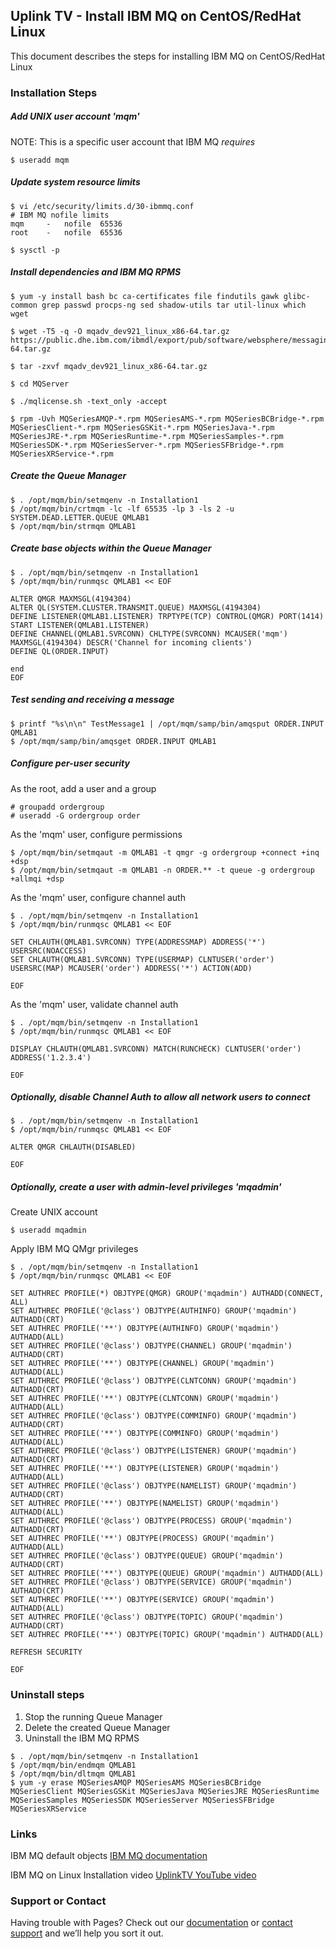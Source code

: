 ## Uplink TV - Install IBM MQ on CentOS/RedHat Linux

This document describes the steps for installing IBM MQ on CentOS/RedHat Linux

### Installation Steps

##### Add UNIX user account 'mqm'

NOTE: This is a specific user account that IBM MQ *requires*

```
$ useradd mqm
```

##### Update system resource limits

```
$ vi /etc/security/limits.d/30-ibmmq.conf
# IBM MQ nofile limits
mqm 	- 	nofile 	65536
root	-	nofile	65536

$ sysctl -p
```

##### Install dependencies and IBM MQ RPMS

```
$ yum -y install bash bc ca-certificates file findutils gawk glibc-common grep passwd procps-ng sed shadow-utils tar util-linux which wget

$ wget -T5 -q -O mqadv_dev921_linux_x86-64.tar.gz https://public.dhe.ibm.com/ibmdl/export/pub/software/websphere/messaging/mqadv/mqadv_dev921_linux_x86-64.tar.gz

$ tar -zxvf mqadv_dev921_linux_x86-64.tar.gz

$ cd MQServer

$ ./mqlicense.sh -text_only -accept

$ rpm -Uvh MQSeriesAMQP-*.rpm MQSeriesAMS-*.rpm MQSeriesBCBridge-*.rpm MQSeriesClient-*.rpm MQSeriesGSKit-*.rpm MQSeriesJava-*.rpm MQSeriesJRE-*.rpm MQSeriesRuntime-*.rpm MQSeriesSamples-*.rpm MQSeriesSDK-*.rpm MQSeriesServer-*.rpm MQSeriesSFBridge-*.rpm MQSeriesXRService-*.rpm
```


##### Create the Queue Manager

```
$ . /opt/mqm/bin/setmqenv -n Installation1
$ /opt/mqm/bin/crtmqm -lc -lf 65535 -lp 3 -ls 2 -u SYSTEM.DEAD.LETTER.QUEUE QMLAB1
$ /opt/mqm/bin/strmqm QMLAB1
```


##### Create base objects within the Queue Manager

```
$ . /opt/mqm/bin/setmqenv -n Installation1
$ /opt/mqm/bin/runmqsc QMLAB1 << EOF

ALTER QMGR MAXMSGL(4194304)
ALTER QL(SYSTEM.CLUSTER.TRANSMIT.QUEUE) MAXMSGL(4194304)
DEFINE LISTENER(QMLAB1.LISTENER) TRPTYPE(TCP) CONTROL(QMGR) PORT(1414)
START LISTENER(QMLAB1.LISTENER)
DEFINE CHANNEL(QMLAB1.SVRCONN) CHLTYPE(SVRCONN) MCAUSER('mqm') MAXMSGL(4194304) DESCR('Channel for incoming clients')
DEFINE QL(ORDER.INPUT)

end
EOF
```

##### Test sending and receiving a message

```
$ printf "%s\n\n" TestMessage1 | /opt/mqm/samp/bin/amqsput ORDER.INPUT QMLAB1
$ /opt/mqm/samp/bin/amqsget ORDER.INPUT QMLAB1
```

##### Configure per-user security

As the root, add a user and a group 
```
# groupadd ordergroup
# useradd -G ordergroup order
```

As the 'mqm' user, configure permissions
```
$ /opt/mqm/bin/setmqaut -m QMLAB1 -t qmgr -g ordergroup +connect +inq +dsp
$ /opt/mqm/bin/setmqaut -m QMLAB1 -n ORDER.** -t queue -g ordergroup +allmqi +dsp
```

As the 'mqm' user, configure channel auth
```
$ . /opt/mqm/bin/setmqenv -n Installation1
$ /opt/mqm/bin/runmqsc QMLAB1 << EOF

SET CHLAUTH(QMLAB1.SVRCONN) TYPE(ADDRESSMAP) ADDRESS('*') USERSRC(NOACCESS)
SET CHLAUTH(QMLAB1.SVRCONN) TYPE(USERMAP) CLNTUSER('order') USERSRC(MAP) MCAUSER('order') ADDRESS('*') ACTION(ADD)

EOF
```

As the 'mqm' user, validate channel auth
```
$ . /opt/mqm/bin/setmqenv -n Installation1
$ /opt/mqm/bin/runmqsc QMLAB1 << EOF

DISPLAY CHLAUTH(QMLAB1.SVRCONN) MATCH(RUNCHECK) CLNTUSER('order') ADDRESS('1.2.3.4')

EOF
```

##### Optionally, disable Channel Auth to allow _all_ network users to connect
```
$ . /opt/mqm/bin/setmqenv -n Installation1
$ /opt/mqm/bin/runmqsc QMLAB1 << EOF

ALTER QMGR CHLAUTH(DISABLED)

EOF
```

##### Optionally, create a user with admin-level privileges 'mqadmin'

Create UNIX account
```
$ useradd mqadmin
```

Apply IBM MQ QMgr privileges
```
$ . /opt/mqm/bin/setmqenv -n Installation1
$ /opt/mqm/bin/runmqsc QMLAB1 << EOF

SET AUTHREC PROFILE(*) OBJTYPE(QMGR) GROUP('mqadmin') AUTHADD(CONNECT, ALL) 
SET AUTHREC PROFILE('@class') OBJTYPE(AUTHINFO) GROUP('mqadmin') AUTHADD(CRT)
SET AUTHREC PROFILE('**') OBJTYPE(AUTHINFO) GROUP('mqadmin') AUTHADD(ALL)
SET AUTHREC PROFILE('@class') OBJTYPE(CHANNEL) GROUP('mqadmin') AUTHADD(CRT)
SET AUTHREC PROFILE('**') OBJTYPE(CHANNEL) GROUP('mqadmin') AUTHADD(ALL)
SET AUTHREC PROFILE('@class') OBJTYPE(CLNTCONN) GROUP('mqadmin') AUTHADD(CRT)
SET AUTHREC PROFILE('**') OBJTYPE(CLNTCONN) GROUP('mqadmin') AUTHADD(ALL)
SET AUTHREC PROFILE('@class') OBJTYPE(COMMINFO) GROUP('mqadmin') AUTHADD(CRT)
SET AUTHREC PROFILE('**') OBJTYPE(COMMINFO) GROUP('mqadmin') AUTHADD(ALL)
SET AUTHREC PROFILE('@class') OBJTYPE(LISTENER) GROUP('mqadmin') AUTHADD(CRT)
SET AUTHREC PROFILE('**') OBJTYPE(LISTENER) GROUP('mqadmin') AUTHADD(ALL)
SET AUTHREC PROFILE('@class') OBJTYPE(NAMELIST) GROUP('mqadmin') AUTHADD(CRT)
SET AUTHREC PROFILE('**') OBJTYPE(NAMELIST) GROUP('mqadmin') AUTHADD(ALL)
SET AUTHREC PROFILE('@class') OBJTYPE(PROCESS) GROUP('mqadmin') AUTHADD(CRT)
SET AUTHREC PROFILE('**') OBJTYPE(PROCESS) GROUP('mqadmin') AUTHADD(ALL)
SET AUTHREC PROFILE('@class') OBJTYPE(QUEUE) GROUP('mqadmin') AUTHADD(CRT)
SET AUTHREC PROFILE('**') OBJTYPE(QUEUE) GROUP('mqadmin') AUTHADD(ALL)
SET AUTHREC PROFILE('@class') OBJTYPE(SERVICE) GROUP('mqadmin') AUTHADD(CRT) 
SET AUTHREC PROFILE('**') OBJTYPE(SERVICE) GROUP('mqadmin') AUTHADD(ALL) 
SET AUTHREC PROFILE('@class') OBJTYPE(TOPIC) GROUP('mqadmin') AUTHADD(CRT) 
SET AUTHREC PROFILE('**') OBJTYPE(TOPIC) GROUP('mqadmin') AUTHADD(ALL) 

REFRESH SECURITY

EOF
```

### Uninstall steps

1. Stop the running Queue Manager
2. Delete the created Queue Manager
3. Uninstall the IBM MQ RPMS

``` 
$ . /opt/mqm/bin/setmqenv -n Installation1
$ /opt/mqm/bin/endmqm QMLAB1
$ /opt/mqm/bin/dltmqm QMLAB1
$ yum -y erase MQSeriesAMQP MQSeriesAMS MQSeriesBCBridge MQSeriesClient MQSeriesGSKit MQSeriesJava MQSeriesJRE MQSeriesRuntime MQSeriesSamples MQSeriesSDK MQSeriesServer MQSeriesSFBridge MQSeriesXRService
```

### Links

IBM MQ default objects [IBM MQ documentation](https://www.ibm.com/support/knowledgecenter/en/SSFKSJ_9.1.0/com.ibm.mq.ref.con.doc/q081590_.htm)

IBM MQ on Linux Installation video [UplinkTV YouTube video](https://www.youtube.com/watch?v=DVKt_ytI7OQ)

### Support or Contact

Having trouble with Pages? Check out our [documentation](https://help.github.com/categories/github-pages-basics/) or [contact support](https://github.com/contact) and we’ll help you sort it out.
